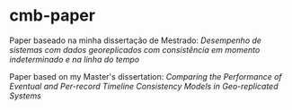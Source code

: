 cmb-paper
=========

Paper baseado na minha dissertação de Mestrado: *Desempenho de sistemas com dados georeplicados com consistência em momento indeterminado e na linha do tempo*

Paper based on my Master's dissertation: *Comparing the Performance of Eventual and Per-record Timeline
Consistency Models in Geo-replicated Systems*

